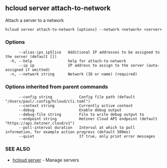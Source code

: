 ## hcloud server attach-to-network

Attach a server to a network

```
hcloud server attach-to-network [options] --network <network> <server>
```

### Options

```
      --alias-ips ipSlice   Additional IP addresses to be assigned to the server (default [])
  -h, --help                help for attach-to-network
      --ip ip               IP address to assign to the server (auto-assigned if omitted)
  -n, --network string      Network (ID or name) (required)
```

### Options inherited from parent commands

```
      --config string            Config file path (default "/Users/paul/.config/hcloud/cli.toml")
      --context string           Currently active context
      --debug                    Enable debug output
      --debug-file string        File to write debug output to
      --endpoint string          Hetzner Cloud API endpoint (default "https://api.hetzner.cloud/v1")
      --poll-interval duration   Interval at which to poll information, for example action progress (default 500ms)
      --quiet                    If true, only print error messages
```

### SEE ALSO

* [hcloud server](hcloud_server.md)	 - Manage servers
